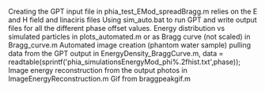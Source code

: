 Creating the GPT input file in phia_test_EMod_spreadBragg.m
  relies on the E and H field and linaciris files
Using sim_auto.bat to run GPT and write output files for all the different phase offset values.
Energy distribution vs simulated particles in plots_automated.m or as Bragg curve (not scaled) in Bragg_curve.m
Automated image creation (phantom water sample) pulling data from the GPT output in EnergyDensity_BraggCurve.m,
  data = readtable(sprintf('phia_simulationsEnergyMod_phi%.2fhist.txt',phase));
Image energy reconstruction from the output photos in ImageEnergyReconstruction.m
Gif from braggpeakgif.m
